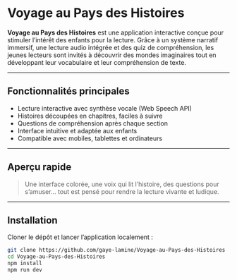# Voyage au Pays des Histoires

**Voyage au Pays des Histoires** est une application interactive conçue pour stimuler l’intérêt des enfants pour la lecture. Grâce à un système narratif immersif, une lecture audio intégrée et des quiz de compréhension, les jeunes lecteurs sont invités à découvrir des mondes imaginaires tout en développant leur vocabulaire et leur compréhension de texte.

---

## Fonctionnalités principales

- Lecture interactive avec synthèse vocale (Web Speech API)
- Histoires découpées en chapitres, faciles à suivre
- Questions de compréhension après chaque section
- Interface intuitive et adaptée aux enfants
- Compatible avec mobiles, tablettes et ordinateurs

---

## Aperçu rapide

> Une interface colorée, une voix qui lit l’histoire, des questions pour s’amuser… tout est pensé pour rendre la lecture vivante et ludique.

---

## Installation

Cloner le dépôt et lancer l’application localement :

```bash
git clone https://github.com/gaye-lamine/Voyage-au-Pays-des-Histoires
cd Voyage-au-Pays-des-Histoires
npm install
npm run dev
